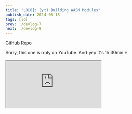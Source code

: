 ```yaml
---
title: "LO[8]: (yt) Building WASM Modules"
publish_date: 2024-05-18
tags: [lo]
prev: ./devlog-7
next: ./devlog-9
---
```


[GitHub Repo](https://github.com/glebbash/LO)

Sorry, this one is only on YouTube. And yep it's 1h 30min 💀

<iframe class="yt-embed"
  src="https://www.youtube.com/embed/plsupBjLCFA?autoplay=1&origin=https://carrot-blog.deno.dev"
></iframe>
